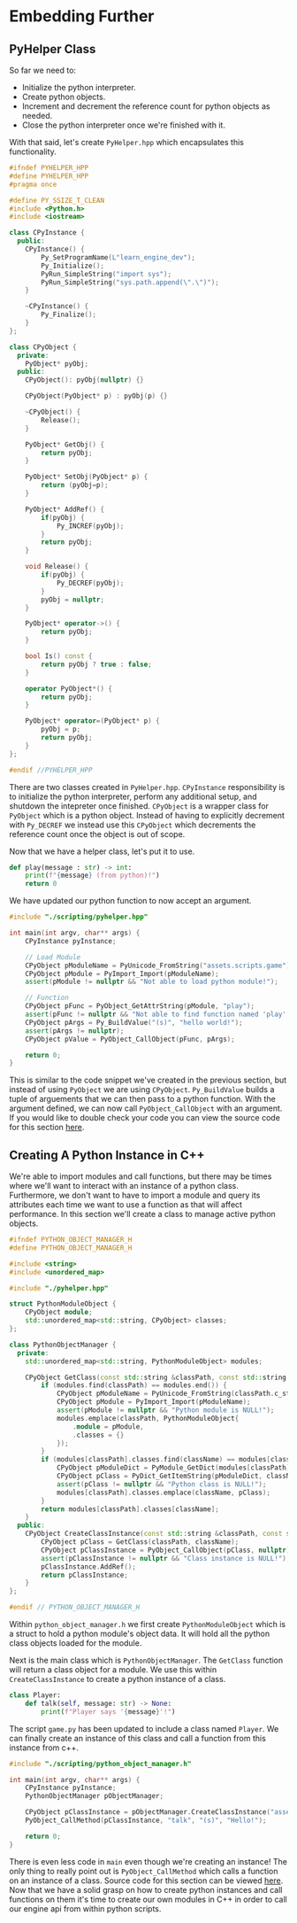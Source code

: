 # Embedding Further

## PyHelper Class

So far we need to:

* Initialize the python interpreter.
* Create python objects.
* Increment and decrement the reference count for python objects as needed.
* Close the python interpreter once we're finished with it.

With that said, let's create `PyHelper.hpp` which encapsulates this functionality.

```c++
#ifndef PYHELPER_HPP
#define PYHELPER_HPP
#pragma once

#define PY_SSIZE_T_CLEAN
#include <Python.h>
#include <iostream>

class CPyInstance {
  public:
    CPyInstance() {
        Py_SetProgramName(L"learn_engine_dev");
        Py_Initialize();
        PyRun_SimpleString("import sys");
        PyRun_SimpleString("sys.path.append(\".\")");
    }

    ~CPyInstance() {
        Py_Finalize();
    }
};

class CPyObject {
  private:
    PyObject* pyObj;
  public:
    CPyObject(): pyObj(nullptr) {}

    CPyObject(PyObject* p) : pyObj(p) {}

    ~CPyObject() {
        Release();
    }

    PyObject* GetObj() {
        return pyObj;
    }

    PyObject* SetObj(PyObject* p) {
        return (pyObj=p);
    }

    PyObject* AddRef() {
        if(pyObj) {
            Py_INCREF(pyObj);
        }
        return pyObj;
    }

    void Release() {
        if(pyObj) {
            Py_DECREF(pyObj);
        }
        pyObj = nullptr;
    }

    PyObject* operator->() {
        return pyObj;
    }

    bool Is() const {
        return pyObj ? true : false;
    }

    operator PyObject*() {
        return pyObj;
    }

    PyObject* operator=(PyObject* p) {
        pyObj = p;
        return pyObj;
    }
};

#endif //PYHELPER_HPP

```

There are two classes created in `PyHelper.hpp`.  `CPyInstance` responsibility is to initialize the python interpreter, perform any additional setup, and shutdown the intepreter once finished.  `CPyObject` is a wrapper class for `PyObject` which is a python object.  Instead of having to explicitly decrement with `Py_DECREF` we instead use this `CPyObject` which decrements the reference count once the object is out of scope.



Now that we have a helper class, let's put it to use.

```py
def play(message : str) -> int:
    print(f"{message} (from python)!")
    return 0
```

We have updated our python function to now accept an argument.

```c++
#include "./scripting/pyhelper.hpp"

int main(int argv, char** args) {
    CPyInstance pyInstance;

    // Load Module
    CPyObject pModuleName = PyUnicode_FromString("assets.scripts.game");
    CPyObject pModule = PyImport_Import(pModuleName);
    assert(pModule != nullptr && "Not able to load python module!");

    // Function
    CPyObject pFunc = PyObject_GetAttrString(pModule, "play");
    assert(pFunc != nullptr && "Not able to find function named 'play'!");
    CPyObject pArgs = Py_BuildValue("(s)", "hello world!");
    assert(pArgs != nullptr);
    CPyObject pValue = PyObject_CallObject(pFunc, pArgs);

    return 0;
}
```

This is similar to the code snippet we've created in the previous section, but instead of using `PyObject` we are using `CPyObject`.  `Py_BuildValue` builds a tuple of arguements that we can then pass to a python function.  With the argument defined, we can now call `PyObject_CallObject` with an argument.  If you would like to double check your code you can view the source code for this section [here](https://github.com/Chukobyte/learn-engine-dev/tree/main/src/1.embedding_python/1.2.using_pyhelper).

## Creating A Python Instance in C++

We're able to import modules and call functions, but there may be times where we'll want to interact with an instance of a python class.  Furthermore, we don't want to have to import a module and query its attributes each time we want to use a function as that will affect performance.  In this section we'll create a class to manage active python objects.

```c++
#ifndef PYTHON_OBJECT_MANAGER_H
#define PYTHON_OBJECT_MANAGER_H

#include <string>
#include <unordered_map>

#include "./pyhelper.hpp"

struct PythonModuleObject {
    CPyObject module;
    std::unordered_map<std::string, CPyObject> classes;
};

class PythonObjectManager {
  private:
    std::unordered_map<std::string, PythonModuleObject> modules;

    CPyObject GetClass(const std::string &classPath, const std::string &className) {
        if (modules.find(classPath) == modules.end()) {
            CPyObject pModuleName = PyUnicode_FromString(classPath.c_str());
            CPyObject pModule = PyImport_Import(pModuleName);
            assert(pModule != nullptr && "Python module is NULL!");
            modules.emplace(classPath, PythonModuleObject{
                .module = pModule,
                .classes = {}
            });
        }
        if (modules[classPath].classes.find(className) == modules[classPath].classes.end()) {
            CPyObject pModuleDict = PyModule_GetDict(modules[classPath].module);
            CPyObject pClass = PyDict_GetItemString(pModuleDict, className.c_str());
            assert(pClass != nullptr && "Python class is NULL!");
            modules[classPath].classes.emplace(className, pClass);
        }
        return modules[classPath].classes[className];
    }
  public:
    CPyObject CreateClassInstance(const std::string &classPath, const std::string &className) {
        CPyObject pClass = GetClass(classPath, className);
        CPyObject pClassInstance = PyObject_CallObject(pClass, nullptr);
        assert(pClassInstance != nullptr && "Class instance is NULL!");
        pClassInstance.AddRef();
        return pClassInstance;
    }
};

#endif // PYTHON_OBJECT_MANAGER_H
```

Within `python_object_manager.h` we first create `PythonModuleObject` which is a struct to hold a python module's object data.  It will hold all the python class objects loaded for the module.

Next is the main class which is `PythonObjectManager`.  The `GetClass` function will return a class object for a module.  We use this within `CreateClassInstance` to create a python instance of a class.

```py
class Player:
    def talk(self, message: str) -> None:
        print(f"Player says '{message}'!")
```

The script `game.py` has been updated to include a class named `Player`.  We can finally create an instance of this class and call a function from this instance from c++.

```c++
#include "./scripting/python_object_manager.h"

int main(int argv, char** args) {
    CPyInstance pyInstance;
    PythonObjectManager pObjectManager;

    CPyObject pClassInstance = pObjectManager.CreateClassInstance("assets.scripts.game", "Player");
    PyObject_CallMethod(pClassInstance, "talk", "(s)", "Hello!");

    return 0;
}
```

There is even less code in `main` even though we're creating an instance!  The only thing to really point out is `PyObject_CallMethod` which calls a function on an instance of a class.  Source code for this section can be viewed [here](https://github.com/Chukobyte/learn-engine-dev/tree/main/src/1.embedding_python/1.3.create_python_instance).  Now that we have a solid grasp on how to create python instances and call functions on them it's time to create our own modules in C++ in order to call our engine api from within python scripts.
